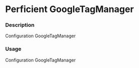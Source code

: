 # Perficient GoogleTagManager


### Description
Configuration GoogleTagManager

### Usage
Configuration GoogleTagManager
